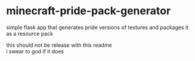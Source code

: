 # minecraft-pride-pack-generator

simple flask app that generates pride versions of textures and packages it as a resource pack

this should not be release with this readme\
i swear to god if it does
